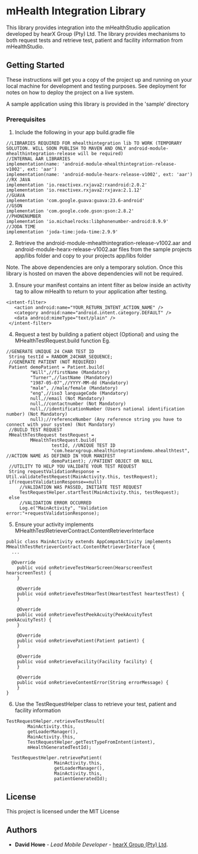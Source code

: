 # mHealth Integration Library

This library provides integration into the mHealthStudio application developed by hearX Group (Pty) Ltd.
The library provides mechanisms to both request tests and retrieve test, patient and facility information from mHealthStudio.

## Getting Started

These instructions will get you a copy of the project up and running on your local machine for development and testing purposes. See deployment for notes on how to deploy the project on a live system.

A sample application using this library is provided in the 'sample' directory

### Prerequisites
1. Include the following in your app build.gradle file
```
//LIBRARIES REQUIRED FOR mhealthintegration lib TO WORK (TEMPORARY SOLUTION. WILL SOON PUBLISH TO MAVEN AND ONLY android-module-mhealthintegration-release will be required)
//INTERNAL AAR LIBRARIES
implementation(name: 'android-module-mhealthintegration-release-v1002', ext: 'aar')
implementation(name: 'android-module-hearx-release-v1002', ext: 'aar')
//RX JAVA
implementation 'io.reactivex.rxjava2:rxandroid:2.0.2'
implementation 'io.reactivex.rxjava2:rxjava:2.1.12'
//GUAVA
implementation 'com.google.guava:guava:23.6-android'
//GSON
implementation 'com.google.code.gson:gson:2.8.2'
//PHONENUMBER
implementation 'io.michaelrocks:libphonenumber-android:8.9.9'
//JODA TIME
implementation 'joda-time:joda-time:2.9.9'
```
2. Retrieve the android-module-mhealthintegration-release-v1002.aar and android-module-hearx-release-v1002.aar files from the sample projects app/libs folder and copy to your projects app/libs folder

Note. The above dependencies are only a temporary solution. Once this library is hosted on maven the above dependencies will not be required.

3. Ensure your manifest contains an intent filter as below inside an activity tag to allow mHealth to return to your application after testing.
```
<intent-filter>
   <action android:name="YOUR_RETURN_INTENT_ACTION_NAME" />
   <category android:name="android.intent.category.DEFAULT" />
   <data android:mimeType="text/plain" />
 </intent-filter>
```
4. Request a test by building a patient object (Optional) and using the MHealthTestRequest.build function
Eg.
```
//GENERATE UNIQUE 24 CHAR TEST ID
 String testId = RANDOM_24CHAR_SEQUENCE;
 //GENERATE PATIENT (NOT REQUIRED)
 Patient demoPatient = Patient.build(
         "Will",//firstName (Mandatory)
         "Turner",//lastName (Mandatory)
         "1987-05-07",//YYYY-MM-dd (Mandatory)
         "male", //male/female (Mandatory)
         "eng",//iso3 languageCode (Mandatory)
         null,//email (Not Mandatory)
         null,//contactnumber (Not Mandatory)
         null,//identificationNumber (Users national identification number) (Not Mandatory)
         null);//referenceNumber (Any reference string you have to connect with your system) (Not Mandatory)
 //BUILD TEST REQUEST
 MHealthTestRequest testRequest =
         MHealthTestRequest.build(
                 testId, //UNIQUE TEST ID
                 "com.hearxgroup.mhealthintegrationdemo.mhealthtest", //ACTION NAME AS DEFINED IN YOUR MANIFEST
                 demoPatient); //PATIENT OBJECT OR NULL
 //UTILITY TO HELP YOU VALIDATE YOUR TEST REQUEST
 String requestValidationResponse = Util.validateTestRequest(MainActivity.this, testRequest);
 if(requestValidationResponse==null)
     //VALIDATION WAS PASSED, INITIATE TEST REQUEST
     TestRequestHelper.startTest(MainActivity.this, testRequest);
 else
     //VALIDATION ERROR OCCURRED
     Log.e("MainActivity", "Validation error:"+requestValidationResponse);
```

5. Ensure your activity implements MHealthTestRetrieverContract.ContentRetrieverInterface
```
public class MainActivity extends AppCompatActivity implements MHealthTestRetrieverContract.ContentRetrieverInterface {
  ...

  @Override
    public void onRetrieveTestHearScreen(HearscreenTest hearscreenTest) {
    }

    @Override
    public void onRetrieveTestHearTest(HeartestTest heartestTest) {
    }

    @Override
    public void onRetrieveTestPeekAcuity(PeekAcuityTest peekAcuityTest) {
    }

    @Override
    public void onRetrievePatient(Patient patient) {
    }

    @Override
    public void onRetrieveFacility(Facility facility) {
    }

    @Override
    public void onRetrieveContentError(String errorMessage) {
    }
}
```

6. Use the TestRequestHelper class to retrieve your test, patient and facility information
```
TestRequestHelper.retrieveTestResult(
        MainActivity.this,
        getLoaderManager(),
        MainActivity.this,
        TestRequestHelper.getTestTypeFromIntent(intent),
        mHealthGeneratedTestId);

  TestRequestHelper.retrievePatient(
                  MainActivity.this,
                  getLoaderManager(),
                  MainActivity.this,
                  patientGeneratedId);
```
## License

This project is licensed under the MIT License

## Authors

* **David Howe** - *Lead Mobile Developer* - [hearX Group (Pty) Ltd](https://www.hearxgroup.com).
